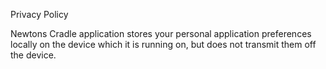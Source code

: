 Privacy Policy

Newtons Cradle application stores your personal application preferences locally on the device which it is running on, but does not transmit them off the device.
